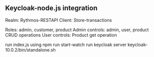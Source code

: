 Keycloak-node.js integration 
---------------------------
Realm: Rythmos-RESTAPI
Client: Store-transactions

Roles: admin, customer, product 
Admin controls: admin, user, product CRUD operations
User controls: Product get operation

run index.js using npm run start-watch
run keycloak server keycloak-10.0.2/bin/standalone.sh